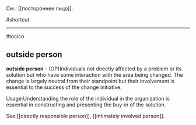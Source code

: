 См.: [[постороннее лицо]].

#shortcut




<hr/>

#tocico

## outside person

<b>outside person</b> - (OP)Individuals not directly affected by a problem or its solution but who have some interaction with the area being changed.  The change is largely neutral from their standpoint but their involvement is essential to the success of the change initiative.


Usage:Understanding the role of the individual in the organization is essential in constructing and presenting the buy-in of the solution.  



See:[[directly responsible person]], [[intimately involved person]].

